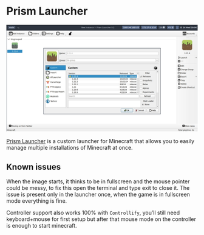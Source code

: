 # Prism Launcher

![Prism screenshot](assets/screenshot.png)

[Prism Launcher](https://github.com/PrismLauncher/PrismLauncher) is a custom launcher for Minecraft that allows you to
easily manage multiple installations of Minecraft at once.

## Known issues

When the image starts, it thinks to be in fullscreen and the mouse pointer could be messy, to fix this open the terminal
and type exit to close it.
The issue is present only in the launcher once, when the game is in fullscreen mode everything is fine.

Controller support also works 100% with `Controllify`, you’ll still need keyboard+mouse for first setup but after that
mouse mode on the controller is enough to start minecraft.
